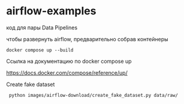 # airflow-examples
код для пары Data Pipelines

чтобы развернуть airflow, предварительно собрав контейнеры
~~~
docker compose up --build
~~~
Ссылка на документацию по docker compose up

https://docs.docker.com/compose/reference/up/

Create fake dataset
```
 python images/airflow-download/create_fake_dataset.py data/raw/
```

